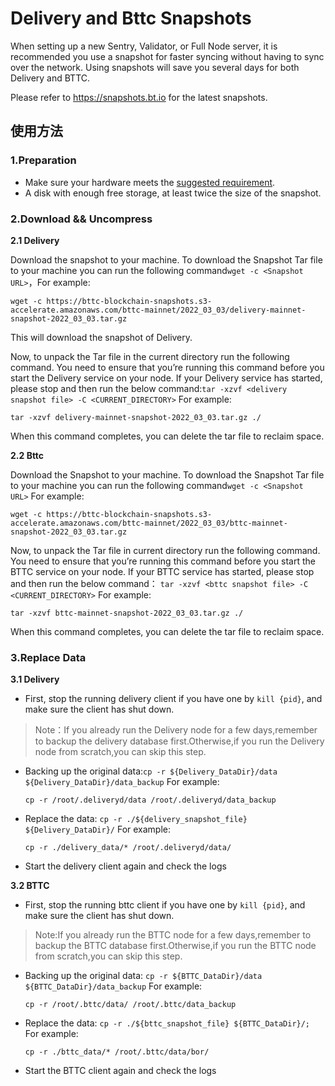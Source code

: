 # Delivery and Bttc Snapshots

When setting up a new Sentry, Validator, or Full Node server, it is recommended you use a snapshot for faster syncing without having to sync over the network. Using snapshots will save you several days for both Delivery and BTTC.

Please refer to https://snapshots.bt.io for the latest snapshots. 

## 使用方法

### 1.Preparation

- Make sure your hardware meets the [suggested requirement](https://doc.bt.io/v1/doc/validator-node-system-requirements.html).
- A disk with enough free storage, at least twice the size of the snapshot.

### 2.Download && Uncompress

**2.1 Delivery**

Download the snapshot to your machine. To download the Snapshot Tar file to your machine you can run the following command`wget -c <Snapshot URL>`，For example:

```
wget -c https://bttc-blockchain-snapshots.s3-accelerate.amazonaws.com/bttc-mainnet/2022_03_03/delivery-mainnet-snapshot-2022_03_03.tar.gz
```

This will download the snapshot of Delivery.

Now, to unpack the Tar file in the current directory run the following command. You need to ensure that you’re running this command before you start the Delivery service on your node. If your Delivery service has started, please stop and then run the below command:`tar -xzvf <delivery snapshot file> -C <CURRENT_DIRECTORY>` For example:

```
tar -xzvf delivery-mainnet-snapshot-2022_03_03.tar.gz ./
```

When this command completes, you can delete the tar file to reclaim space.

**2.2 Bttc**

Download the Snapshot to your machine. To download the Snapshot Tar file to your machine you can run the following command`wget -c <Snapshot URL>` For example:

```
wget -c https://bttc-blockchain-snapshots.s3-accelerate.amazonaws.com/bttc-mainnet/2022_03_03/bttc-mainnet-snapshot-2022_03_03.tar.gz
```

Now, to unpack the Tar file in current directory run the following command. You need to ensure that you’re running this command before you start the BTTC service on your node. If your BTTC service has started, please stop and then run the below command： `tar -xzvf <bttc snapshot file> -C <CURRENT_DIRECTORY>` For example:

```
tar -xzvf bttc-mainnet-snapshot-2022_03_03.tar.gz ./
```

When this command completes, you can delete the tar file to reclaim space.

### 3.Replace Data

**3.1 Delivery**

*   First, stop the running delivery client if you have one by `kill {pid}`, and make sure the client has shut down.

> Note：If you already run the Delivery node for a few days,remember to backup the delivery database first.Otherwise,if you run the Delivery node from scratch,you can skip this step.

*   Backing up the original data:`cp -r ${Delivery_DataDir}/data ${Delivery_DataDir}/data_backup` For example:

    ```
    cp -r /root/.deliveryd/data /root/.deliveryd/data_backup
    ```
*   Replace the data: `cp -r ./${delivery_snapshot_file} ${Delivery_DataDir}/` For example:

    ```
    cp -r ./delivery_data/* /root/.deliveryd/data/
    ```
* Start the delivery client again and check the logs

**3.2 BTTC**

* First, stop the running bttc client if you have one by `kill {pid}`, and make sure the client has shut down.

>  Note:If you already run the BTTC node for a few days,remember to backup the BTTC database first.Otherwise,if you run the BTTC node from scratch,you can skip this step.

*   Backing up the original data: `cp -r ${BTTC_DataDir}/data ${BTTC_DataDir}/data_backup` For example:

    ```
    cp -r /root/.bttc/data/ /root/.bttc/data_backup
    ```
*   Replace the data: `cp -r ./${bttc_snapshot_file} ${BTTC_DataDir}/;` For example:

    ```
    cp -r ./bttc_data/* /root/.bttc/data/bor/
    ```
* Start the BTTC client again and check the logs
